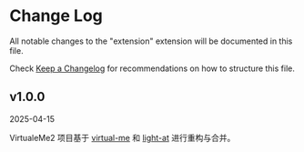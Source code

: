 # Change Log

All notable changes to the "extension" extension will be documented in this file.

Check [Keep a Changelog](http://keepachangelog.com/) for recommendations on how to structure this file.

## v1.0.0

2025-04-15

VirtualeMe2 项目基于 [virtual-me](https://github.com/iseg-ide-sub1/virtual-me) 和 [light-at](https://github.com/HiMeditator/light-at) 进行重构与合并。